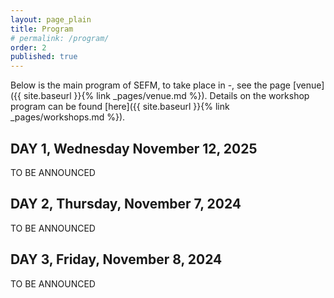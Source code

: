 ```yaml
---
layout: page_plain
title: Program
# permalink: /program/
order: 2
published: true
---
```


Below is the main program of SEFM, to take place in -, see the page [venue]({{ site.baseurl }}{% link _pages/venue.md %}).
Details on the workshop program can be found [here]({{ site.baseurl }}{% link _pages/workshops.md %}).



<h2><b>DAY 1, Wednesday November 12, 2025</b></h2>

TO BE ANNOUNCED


<h2><b>DAY 2, Thursday, November 7, 2024
</b></h2>

TO BE ANNOUNCED


<h2><b>DAY 3, Friday, November 8, 2024
</b></h2>

TO BE ANNOUNCED

<style>
    table { width: 100%; }
</style>
